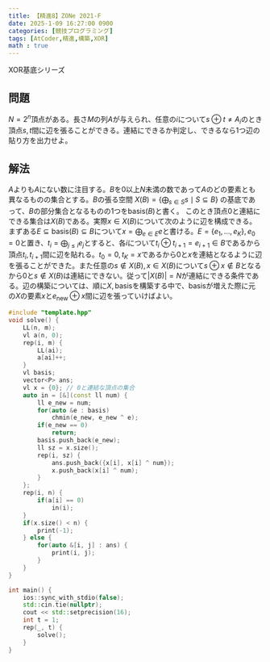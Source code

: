 ```yaml
---
title: 【精進8】ZONe 2021-F
date: 2025-1-09 16:27:00 0900
categories: [競技プログラミング]
tags: [AtCoder,精進,構築,XOR]
math : true
---
```

XOR基底シリーズ

## 問題
$N=2^n$頂点がある。長さ$M$の列$A$が与えられ、任意の$i$について$s\oplus t \ne A_i$のとき頂点$s,t$間に辺を張ることができる。連結にできるか判定し、できるなら$1$つ辺の貼り方を出力せよ。

## 解法
$A$よりも$A$にない数に注目する。$B$を$0$以上$N$未満の数であって$A$のどの要素とも異なるものの集合とする。$B$の張る空間
$X(B)=\lbrace\bigoplus_{s\in S}s \mid{S\subseteq B}\rbrace$
の基底であって、$B$の部分集合となるものの$1$つを$\mathrm{basis}(B)$と書く。
このとき頂点$0$と連結にできる集合は$X(B)$である。実際$x\in X(B)$について次のように辺を構成できる。まずある$E \subseteq \mathrm{basis}(B)\subseteq B$について$x=\bigoplus_{e\in E}e$と書ける。$E=\lbrace e_1,\dots,e_K\rbrace,e_0=0$と置き、$t_i=\bigoplus_{j\le i}e_j$とすると、各$i$について$t_i\oplus t_{i+1}=e_{i+1}\in B$であるから頂点$t_i,t_{i+1}$間に辺を貼れる。$t_0=0,t_K=x$であるから$0$と$x$を連結となるように辺を張ることができた。また任意の$s\not\in X(B),x\in X(B)$について$s\oplus x\not\in B$となるから$0$と$s\not \in X(B)$は連結にできない。従って$|X(B)|=N$が連結にできる条件である。辺の構築については、順に$X,\mathrm{basis}$を構築する中で、$\mathrm{basis}$が増えた際に元の$X$の要素$x$と$e_{\mathrm{new}}\oplus x$間に辺を張っていけばよい。
```cpp
#include "template.hpp"
void solve() {
    LL(n, m);
    vl a(n, 0);
    rep(i, m) {
        LL(ai);
        a[ai]++;
    }
    vl basis;
    vector<P> ans;
    vl x = {0}; // 0と連結な頂点の集合
    auto in = [&](const ll num) {
        ll e_new = num;
        for(auto &e : basis)
            chmin(e_new, e_new ^ e);
        if(e_new == 0)
            return;
        basis.push_back(e_new);
        ll sz = x.size();
        rep(i, sz) {
            ans.push_back({x[i], x[i] ^ num});
            x.push_back(x[i] ^ num);
        }
    };
    rep(i, n) {
        if(a[i] == 0)
            in(i);
    }
    if(x.size() < n) {
        print(-1);
    } else {
        for(auto &[i, j] : ans) {
            print(i, j);
        }
    }
}

int main() {
    ios::sync_with_stdio(false);
    std::cin.tie(nullptr);
    cout << std::setprecision(16);
    int t = 1;
    rep(_, t) {
        solve();
    }
}

```

